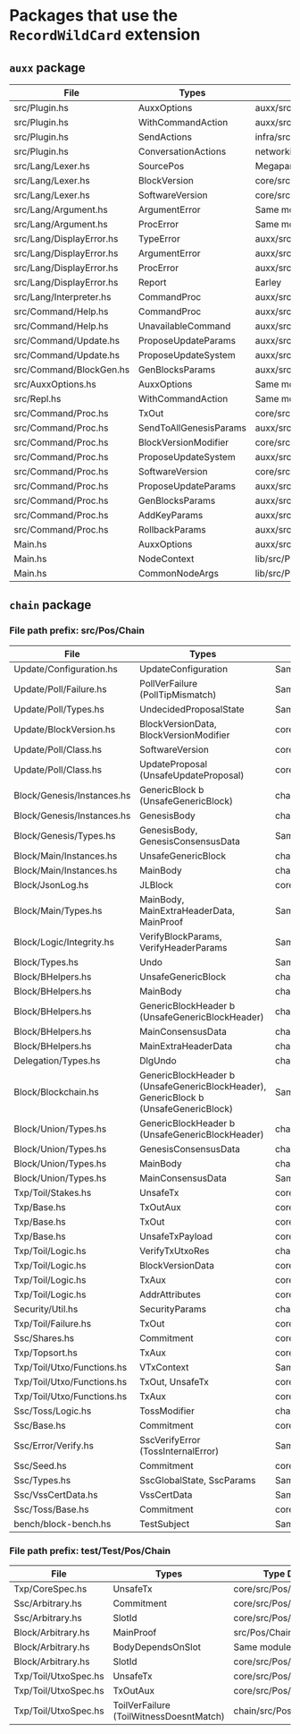 # Packages that use the `RecordWildCard` extension

## `auxx` package
| File | Types | Type Definition Location |
| --- | --- | ---|
|src/Plugin.hs|AuxxOptions| auxx/src/AuxxOptions.hs|
|src/Plugin.hs|WithCommandAction|auxx/src/Repl.hs|
|src/Plugin.hs|SendActions|infra/src/Pos/Infra/Communication/Types/Protocol.hs|
|src/Plugin.hs|ConversationActions|networking/src/Node/Conversation.hs|
|src/Lang/Lexer.hs|SourcePos| Megaparsec|
|src/Lang/Lexer.hs|BlockVersion|core/src/Pos/Core/Update/BlockVersion.hs|
|src/Lang/Lexer.hs|SoftwareVersion |core/src/Pos/Core/Update/SoftwareVersion.hs|
|src/Lang/Argument.hs|ArgumentError| Same module|
|src/Lang/Argument.hs|ProcError| Same module|
|src/Lang/DisplayError.hs|TypeError|auxx/src/Lang/Argument.hs|
|src/Lang/DisplayError.hs|ArgumentError|auxx/src/Lang/Argument.hs|
|src/Lang/DisplayError.hs|ProcError|auxx/src/Lang/Argument.hs|
|src/Lang/DisplayError.hs|Report | Earley |
|src/Lang/Interpreter.hs|CommandProc|auxx/src/Lang/Command.hs|
|src/Command/Help.hs|CommandProc|auxx/src/Lang/Command.hs|
|src/Command/Help.hs|UnavailableCommand|auxx/src/Lang/Command.hs|
|src/Command/Update.hs|ProposeUpdateParams|auxx/src/Lang/Value.hs|
|src/Command/Update.hs|ProposeUpdateSystem|auxx/src/Lang/Value.hs|
|src/Command/BlockGen.hs|GenBlocksParams|auxx/src/Lang/Value.hs|
|src/AuxxOptions.hs|AuxxOptions | Same module|
|src/Repl.hs|WithCommandAction| Same module|
|src/Command/Proc.hs|TxOut|core/src/Pos/Core/Txp/TxOutAux.hs|
|src/Command/Proc.hs|SendToAllGenesisParams|auxx/src/Command/Tx.hs|
|src/Command/Proc.hs|BlockVersionModifier|core/src/Pos/Core/Update/BlockVersionModifier.hs |
|src/Command/Proc.hs|ProposeUpdateSystem|auxx/src/Lang/Value.hs|
|src/Command/Proc.hs|SoftwareVersion|core/src/Pos/Core/Update/SoftwareVersion.hs|
|src/Command/Proc.hs|ProposeUpdateParams|auxx/src/Lang/Value.hs|
|src/Command/Proc.hs|GenBlocksParams|auxx/src/Lang/Value.hs|
|src/Command/Proc.hs|AddKeyParams |auxx/src/Lang/Value.hs
|src/Command/Proc.hs|RollbackParams|auxx/src/Lang/Value.hs|
|Main.hs|AuxxOptions |auxx/src/AuxxOptions.hs|
|Main.hs|NodeContext |lib/src/Pos/Context/Context.hs|
|Main.hs|CommonNodeArgs |lib/src/Pos/Client/CLI/NodeOptions.hs|

## `chain` package
### File path prefix: src/Pos/Chain

| File | Types | Type Definition Location |
| --- | --- | ---|
|Update/Configuration.hs|UpdateConfiguration| Same module |
|Update/Poll/Failure.hs|PollVerFailure (PollTipMismatch)| Same module |
|Update/Poll/Types.hs|UndecidedProposalState| Same module |
|Update/BlockVersion.hs|BlockVersionData, BlockVersionModifier| core/src/Pos/Core/Update/BlockVersionModifier.hs |
|Update/Poll/Class.hs|SoftwareVersion | core/src/Pos/Core/Update/SoftwareVersion.hs |
|Update/Poll/Class.hs|UpdateProposal (UnsafeUpdateProposal) | core/src/Pos/Core/Update/Vote.hs |
|Block/Genesis/Instances.hs|GenericBlock b (UnsafeGenericBlock) | chain/src/Pos/Chain/Block/Blockchain.hs |
|Block/Genesis/Instances.hs|GenesisBody | chain/src/Pos/Chain/Block/Genesis/Types.hs |
|Block/Genesis/Types.hs|GenesisBody, GenesisConsensusData | Same module |
|Block/Main/Instances.hs|UnsafeGenericBlock | chain/src/Pos/Chain/Block/Blockchain.hs|
|Block/Main/Instances.hs|MainBody |chain/src/Pos/Chain/Block/Main/Types.hs|
|Block/JsonLog.hs|JLBlock |core/src/Pos/Core/JsonLog/LogEvents.hs|
|Block/Main/Types.hs|MainBody, MainExtraHeaderData, MainProof|Same module|
|Block/Logic/Integrity.hs|VerifyBlockParams, VerifyHeaderParams |Same module|
|Block/Types.hs|Undo|Same module|
|Block/BHelpers.hs|UnsafeGenericBlock |chain/src/Pos/Chain/Block/Blockchain.hs|
|Block/BHelpers.hs|MainBody |chain/src/Pos/Chain/Block/Main/Types.hs|
|Block/BHelpers.hs|GenericBlockHeader b (UnsafeGenericBlockHeader) |chain/src/Pos/Chain/Block/Blockchain.hs|
|Block/BHelpers.hs|MainConsensusData|chain/src/Pos/Chain/Block/Union/Types.hs|
|Block/BHelpers.hs|MainExtraHeaderData |chain/src/Pos/Chain/Block/Main/Types.hs|
|Delegation/Types.hs|DlgUndo|chain/src/Pos/Chain/Delegation/Types.hs|
|Block/Blockchain.hs|GenericBlockHeader b (UnsafeGenericBlockHeader), GenericBlock b (UnsafeGenericBlock) | Same module
|Block/Union/Types.hs|GenericBlockHeader b (UnsafeGenericBlockHeader) |chain/src/Pos/Chain/Block/Blockchain.hs|
|Block/Union/Types.hs|GenesisConsensusData |chain/src/Pos/Chain/Block/Genesis/Types.hs|
|Block/Union/Types.hs|MainBody|chain/src/Pos/Chain/Block/Main/Types.hs|
|Block/Union/Types.hs|MainConsensusData |Same module|
|Txp/Toil/Stakes.hs|UnsafeTx |core/src/Pos/Core/Txp/Tx.hs|
|Txp/Base.hs|TxOutAux |core/src/Pos/Core/Txp/TxOutAux.hs|
|Txp/Base.hs|TxOut |core/src/Pos/Core/Txp/Tx.hs|
|Txp/Base.hs|UnsafeTxPayload |core/src/Pos/Core/Txp/TxPayload.hs|
|Txp/Toil/Logic.hs|VerifyTxUtxoRes |chain/src/Pos/Chain/Txp/Toil/Utxo/Functions.hs|
|Txp/Toil/Logic.hs|BlockVersionData |core/src/Pos/Core/Update/BlockVersionData.hs|
|Txp/Toil/Logic.hs|TxAux |core/src/Pos/Core/Txp/TxAux.hs|
|Txp/Toil/Logic.hs|AddrAttributes |core/src/Pos/Core/Common/AddrAttributes.hs|
|Security/Util.hs|SecurityParams|chain/src/Pos/Chain/Security/Params.hs|
|Txp/Toil/Failure.hs|TxOut |core/src/Pos/Core/Txp/Tx.hs|
|Ssc/Shares.hs|Commitment |core/src/Pos/Core/Ssc/Commitment.hs|
|Txp/Topsort.hs|TxAux |core/src/Pos/Core/Txp/TxAux.hs|
|Txp/Toil/Utxo/Functions.hs|VTxContext | Same module|
|Txp/Toil/Utxo/Functions.hs|TxOut, UnsafeTx |core/src/Pos/Core/Txp/Tx.hs|
|Txp/Toil/Utxo/Functions.hs|TxAux |core/src/Pos/Core/Txp/TxAux.hs|
|Ssc/Toss/Logic.hs|TossModifier |chain/src/Pos/Chain/Ssc/Toss/Types.hs|
|Ssc/Base.hs|Commitment |core/src/Pos/Core/Ssc/Commitment.hs|
|Ssc/Error/Verify.hs|SscVerifyError (TossInternalError)| Same module|
|Ssc/Seed.hs|Commitment|core/src/Pos/Core/Ssc/Commitment.hs|
|Ssc/Types.hs|SscGlobalState, SscParams |Same module|
|Ssc/VssCertData.hs|VssCertData |Same module|
|Ssc/Toss/Base.hs|Commitment|core/src/Pos/Core/Ssc/Commitment.hs|
|bench/block-bench.hs|TestSubject| Same module|
### File path prefix: test/Test/Pos/Chain

| File | Types | Type Definition Location |
| --- | --- | ---|
|Txp/CoreSpec.hs|UnsafeTx | core/src/Pos/Core/Txp/TxPayload.hs|
|Ssc/Arbitrary.hs|Commitment | core/src/Pos/Core/Ssc/Commitment.hs|
|Ssc/Arbitrary.hs|SlotId|core/src/Pos/Core/Slotting/SlotId.hs|
|Block/Arbitrary.hs|MainProof |src/Pos/Chain/Block/Main/Types.hs|
|Block/Arbitrary.hs|BodyDependsOnSlot | Same module|
|Block/Arbitrary.hs|SlotId|core/src/Pos/Core/Slotting/SlotId.hs|
|Txp/Toil/UtxoSpec.hs|UnsafeTx|core/src/Pos/Core/Txp/Tx.hs|
|Txp/Toil/UtxoSpec.hs|TxOutAux|core/src/Pos/Core/Txp/TxOutAux.hs|
|Txp/Toil/UtxoSpec.hs|ToilVerFailure (ToilWitnessDoesntMatch)|chain/src/Pos/Chain/Txp/Toil/Failure.hs|

